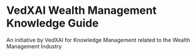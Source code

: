 # VedXAI Wealth Management Knowledge Guide

An initiative by VedXAI for Knowledge Management related to the Wealth Management Industry
